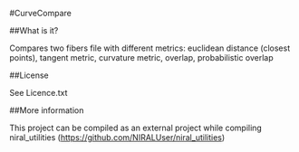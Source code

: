 #CurveCompare

##What is it?

Compares two fibers file with different metrics: euclidean distance (closest points), tangent metric, curvature metric, overlap, probabilistic overlap

##License

See Licence.txt

##More information

This project can be compiled as an external project while compiling niral_utilities (https://github.com/NIRALUser/niral_utilities)
